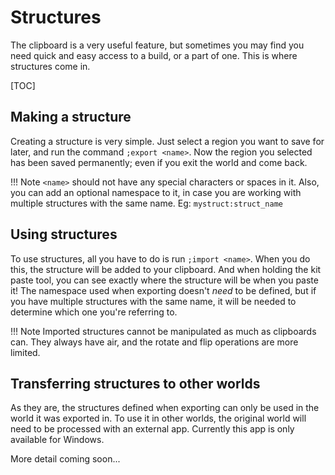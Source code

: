 # Structures

The clipboard is a very useful feature, but sometimes you may find you need quick and easy access to a build, or a part of one. This is where structures come in.

[TOC]

## Making a structure

Creating a structure is very simple. Just select a region you want to save for later, and run the command `;export <name>`. Now the region you selected has been saved permanently; even if you exit the world and come back.

!!! Note
    `<name>` should not have any special characters or spaces in it. Also, you can add an optional namespace to it, in case you are working with multiple structures with the same name. Eg: `mystruct:struct_name`

## Using structures

To use structures, all you have to do is run `;import <name>`. When you do this, the structure will be added to your clipboard. And when holding the kit paste tool, you can see exactly where the structure will be when you paste it! The namespace used when exporting doesn't _need_ to be defined, but if you have multiple structures with the same name, it will be needed to determine which one you're referring to.

!!! Note
    Imported structures cannot be manipulated as much as clipboards can. They always have air, and the rotate and flip operations are more limited.

## Transferring structures to other worlds

As they are, the structures defined when exporting can only be used in the world it was exported in. To use it in other worlds, the original world will need to be processed with an external app. Currently this app is only available for Windows.

More detail coming soon...